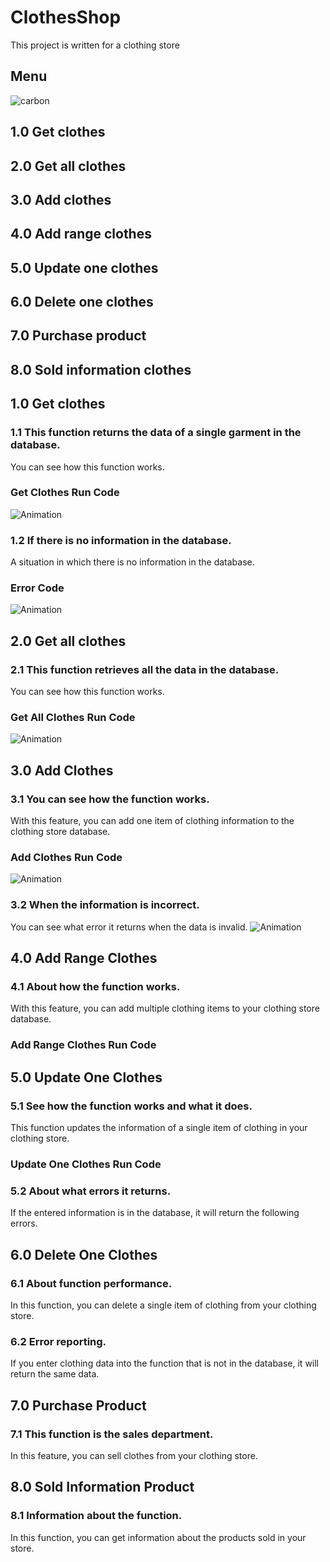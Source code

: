 # ClothesShop
This project is written for a clothing store

## Menu
![carbon](https://github.com/Karimjon0/Clothes.Shop/assets/161305610/5c834c2d-4ffa-4c2f-9542-7bf9f13a5ed3)
## 1.0 Get clothes
## 2.0 Get all clothes
## 3.0 Add clothes
## 4.0 Add range clothes
## 5.0 Update one clothes
## 6.0 Delete one clothes
## 7.0 Purchase product
## 8.0 Sold information clothes

## 1.0 Get clothes
### 1.1 This function returns the data of a single garment in the database.
You can see how this function works.
### Get Clothes Run Code
![Animation](https://github.com/Karimjon0/Clothes.Shop/assets/161305610/33a15bf6-3db7-4a49-962a-be832fe6807e)
### 1.2 If there is no information in the database.
A situation in which there is no information in the database.
### Error Code
![Animation](https://github.com/Karimjon0/Clothes.Shop/assets/161305610/530f3bc9-d3ed-4ae4-bc84-73602b393bc0)


## 2.0 Get all clothes
### 2.1 This function retrieves all the data in the database.
You can see how this function works.

### Get All Clothes Run Code
![Animation](https://github.com/Karimjon0/Clothes.Shop/assets/161305610/5e1d5d80-f50b-420b-8146-7682f930056c)

## 3.0 Add Clothes
### 3.1 You can see how the function works.
With this feature, you can add one item of clothing information to the clothing store database.
### Add Clothes Run Code
![Animation](https://github.com/Karimjon0/Clothes.Shop/assets/161305610/19799a48-f2b1-470f-96e5-a14e9de816dd)

### 3.2 When the information is incorrect.
You can see what error it returns when the data is invalid.
![Animation](https://github.com/Karimjon0/Clothes.Shop/assets/161305610/72f0d4cc-0563-40a5-9f93-1245ffde9877)

## 4.0 Add Range Clothes
### 4.1 About how the function works.
With this feature, you can add multiple clothing items to your clothing store database.
### Add Range Clothes Run Code


## 5.0 Update One Clothes
### 5.1 See how the function works and what it does.
This function updates the information of a single item of clothing in your clothing store.
### Update One Clothes Run Code


### 5.2 About what errors it returns.
If the entered information is in the database, it will return the following errors.


## 6.0 Delete One Clothes
### 6.1 About function performance.
In this function, you can delete a single item of clothing from your clothing store.


### 6.2 Error reporting.
If you enter clothing data into the function that is not in the database, it will return the same data.


## 7.0 Purchase Product
### 7.1 This function is the sales department.
In this feature, you can sell clothes from your clothing store.


## 8.0 Sold Information Product
### 8.1 Information about the function.
In this function, you can get information about the products sold in your store.
